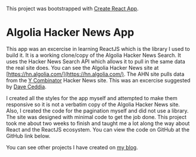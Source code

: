 This project was bootstrapped with [Create React App](https://github.com/facebook/create-react-app).

# Algolia Hacker News App

This app was an excercise in learning ReactJS which is the library I used to build it. It is a working clone/copy of the Algolia Hacker News Search. It uses the Hacker News Search API which allows it to pull in the same data the real site does. You can see the Algolia Hacker News site at [https://hn.algolia.com/](https://hn.algolia.com/). The AHN site pulls data from the [Y Combinator](https://news.ycombinator.com/) Hacker News site. This was an excercise suggested by [Dave Ceddia](https://daveceddia.com/react-practice-projects/).

I created all the styles for the app myself and attempted to make them responsive so it is not a verbatim copy of the Algolia Hacker News site. Also, I created the code for the pagination myself and did not use a library. The site was designed with minimal code to get the job done. This project took me about two weeks to finish and taught me a lot along the way about React and the ReactJS ecosystem. You can view the code on GitHub at the GitHub link below.

You can see other projects I have created on [my blog](http://wordpress.timothygrindall.com/).
